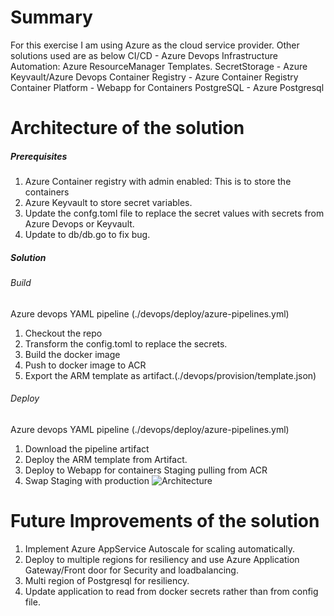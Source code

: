 # Summary

For this exercise I am using Azure as the cloud service provider. Other solutions used are as below
    CI/CD - Azure Devops
    Infrastructure Automation: Azure ResourceManager Templates.
    SecretStorage - Azure Keyvault/Azure Devops
    Container Registry - Azure Container Registry
    Container Platform - Webapp for Containers
    PostgreSQL - Azure Postgresql

# Architecture of the solution

##### Prerequisites

1. Azure Container registry with admin enabled: This is to store the containers
2. Azure Keyvault to store secret variables.
3. Update the confg.toml file to replace the secret values with secrets from Azure Devops or Keyvault.
4. Update to db/db.go to fix bug.

##### Solution
###### Build
Azure devops YAML pipeline (./devops/deploy/azure-pipelines.yml)
1. Checkout the repo
2. Transform the config.toml to replace the secrets.
3. Build the docker image
4. Push to docker image to ACR
5. Export the ARM template as artifact.(./devops/provision/template.json)

###### Deploy
Azure devops YAML pipeline (./devops/deploy/azure-pipelines.yml)
1. Download the pipeline artifact
2. Deploy the ARM template from Artifact.
3. Deploy to Webapp for containers Staging pulling from ACR
4. Swap Staging with production
![Architecture]([Dragster.jpg](https://github.com/sandeepkrishnankutty/TechChallengeApp/blob/master/solution/azure.jpg))
# Future Improvements of the solution
1. Implement Azure AppService Autoscale for scaling automatically.
2. Deploy to multiple regions for resiliency and use Azure Application Gateway/Front door for Security and loadbalancing.
3. Multi region of Postgresql for resiliency.
4. Update application to read from docker secrets rather than from config file.
